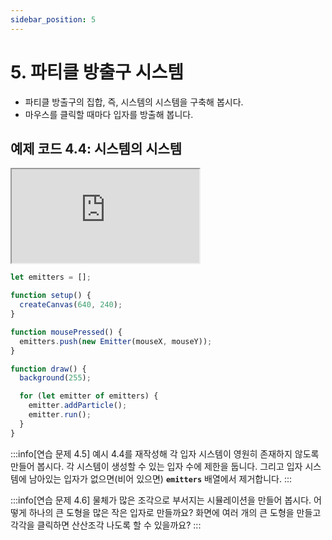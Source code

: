 ```yaml
---
sidebar_position: 5
---
```


# 5. 파티클 방출구 시스템

- 파티클 방출구의 집합, 즉, 시스템의 시스템을 구축해 봅시다.
- 마우스를 클릭할 때마다 입자를 방출해 봅니다.

## 예제 코드 4.4: 시스템의 시스템

<iframe class="editor" src="https://editor.p5js.org/urbanscratcher/full/7CSzQeXf_"></iframe>

```js
let emitters = [];

function setup() {
  createCanvas(640, 240);
}

function mousePressed() {
  emitters.push(new Emitter(mouseX, mouseY));
}

function draw() {
  background(255);

  for (let emitter of emitters) {
    emitter.addParticle();
    emitter.run();
  }
}
```

:::info[연습 문제 4.5]
예시 4.4를 재작성해 각 입자 시스템이 영원히 존재하지 않도록 만들어 봅시다. 각 시스템이 생성할 수 있는 입자 수에 제한을 둡니다. 그리고 입자 시스템에 남아있는 입자가 없으면(비어 있으면) **`emitters`** 배열에서 제거합니다.
:::

:::info[연습 문제 4.6]
물체가 많은 조각으로 부서지는 시뮬레이션을 만들어 봅시다. 어떻게 하나의 큰 도형을 많은 작은 입자로 만들까요? 화면에 여러 개의 큰 도형을 만들고 각각을 클릭하면 산산조각 나도록 할 수 있을까요?
:::
